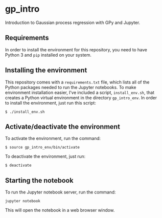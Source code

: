 # gp_intro

Introduction to Gaussian process regression with GPy and Jupyter.

## Requirements

In order to install the environment for this repository, you need to have 
Python 3 and `pip` installed on your system.

## Installing the environment

This repository comes with a `requirements.txt` file, which lists all of the 
Python packages needed to run the Jupyter notebooks. To make environment 
installation easier, I've included a script, `install_env.sh`, that creates a
Python virtual environment in the directory `gp_intro_env`. In order to install
the environment, just run this script:
```console
$ ./install_env.sh
```

## Activate/deactivate the environment

To activate the environment, run the command:
```console
$ source gp_intro_env/bin/activate
```

To deactivate the environment, just run:
```console
$ deactivate
```

## Starting the notebook

To run the Jupyter notebook server, run the command:
```console
jupyter notebook
```

This will open the notebook in a web browser window.
